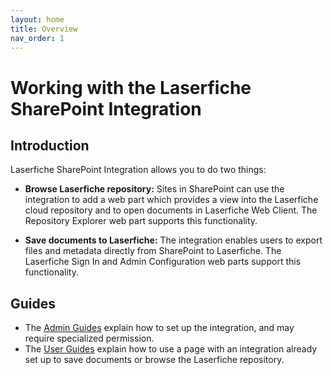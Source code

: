```yaml
---
layout: home
title: Overview
nav_order: 1
---
```


# Working with the Laserfiche SharePoint Integration

## Introduction

Laserfiche SharePoint Integration allows you to do two things:

- <b>Browse Laserfiche repository:</b> Sites in SharePoint can use the integration to add a web part which provides a view into the
  Laserfiche cloud repository and to open documents in Laserfiche Web Client. The Repository Explorer web part supports this functionality.

- <b>Save documents to Laserfiche:</b>
  The integration enables users to export files and metadata directly from SharePoint to Laserfiche. The Laserfiche Sign In and Admin
  Configuration web parts support this functionality.

## Guides

- The [Admin Guides](./docs/admin-documentation) explain how to set up the integration, and may require specialized permission.
- The [User Guides](./docs/user-documentation) explain how to use a page with an integration already set up to save documents or browse the Laserfiche repository.
